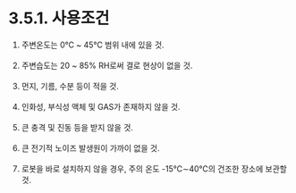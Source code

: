 ﻿# 3.5.1. 사용조건

<ol style="list-style-type:decimal" start="1">
    <li>
주변온도는 0℃ ~ 45℃ 범위 내에 있을 것.
 </li><br>
    <li>
주변습도는 20 ~ 85% RH로써 결로 현상이 없을 것. 
 </li><br>
    <li>
먼지, 기름, 수분 등이 적을 것. 
 </li><br>
    <li>
인화성, 부식성 액체 및 GAS가 존재하지 않을 것. 
 </li><br>
    <li>
큰 충격 및 진동 등을 받지 않을 것. 
 </li><br>
    <li>
큰 전기적 노이즈 발생원이 가까이 없을 것. 
 </li><br>
    <li>
로봇을 바로 설치하지 않을 경우, 주의 온도 -15℃∼40℃의 건조한 장소에 보관할 것.
</li>
</ol>

